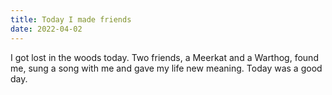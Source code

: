 ```yaml
---
title: Today I made friends
date: 2022-04-02
---
```


I got lost in the woods today. Two friends, a Meerkat and a Warthog, found me,
sung a song with me and gave my life new meaning. Today was a good day.
